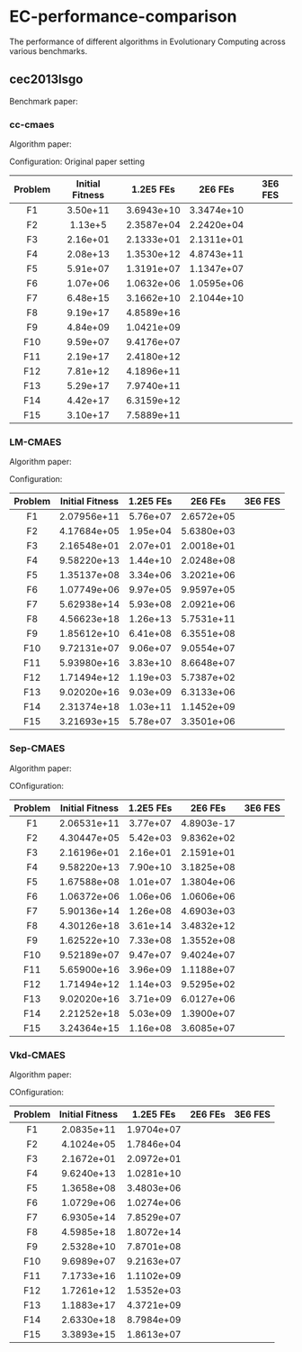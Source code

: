 # EC-performance-comparison
The performance of different algorithms in Evolutionary Computing across various benchmarks.

## cec2013lsgo
Benchmark paper:

### cc-cmaes
Algorithm paper:

Configuration: Original paper setting

|Problem|Initial Fitness|1.2E5 FEs|2E6 FEs|3E6 FES|
|:-:|:-:|:-:|:-:|:-:|
|F1|3.50e+11|3.6943e+10|3.3474e+10|  |
|F2|1.13e+5|2.3587e+04|2.2420e+04|  |
|F3|2.16e+01|2.1333e+01|2.1311e+01|  |
|F4|2.08e+13|1.3530e+12|4.8743e+11|  |
|F5|5.91e+07|1.3191e+07|1.1347e+07|   |
|F6|1.07e+06|1.0632e+06|1.0595e+06|   |
|F7|6.48e+15|3.1662e+10|2.1044e+10|    |
|F8|9.19e+17|4.8589e+16|   |     |
|F9|4.84e+09|1.0421e+09|   |     |
|F10|9.59e+07|9.4176e+07|   |    |
|F11|2.19e+17|2.4180e+12|   |   |
|F12|7.81e+12|4.1896e+11|    |    |
|F13|5.29e+17|7.9740e+11|   |    |
|F14|4.42e+17|6.3159e+12|   |     |
|F15|3.10e+17|7.5889e+11|    |     |

### LM-CMAES

Algorithm paper:

Configuration:

|Problem|Initial Fitness|1.2E5 FEs|2E6 FEs|3E6 FES|
|:-:|:-:|:-:|:-:|:-:|
|F1|2.07956e+11|5.76e+07|2.6572e+05|  |
|F2|4.17684e+05|1.95e+04|5.6380e+03|  |
|F3|2.16548e+01|2.07e+01|2.0018e+01|  |
|F4|9.58220e+13|1.44e+10|2.0248e+08|  |
|F5|1.35137e+08|3.34e+06|3.2021e+06|   |
|F6|1.07749e+06|9.97e+05|9.9597e+05|   |
|F7|5.62938e+14|5.93e+08|2.0921e+06|    |
|F8|4.56623e+18|1.26e+13|5.7531e+11|     |
|F9|1.85612e+10|6.41e+08|6.3551e+08|     |
|F10|9.72131e+07|9.06e+07|9.0554e+07|    |
|F11|5.93980e+16|3.83e+10|8.6648e+07|   |
|F12|1.71494e+12|1.19e+03|5.7387e+02|    |
|F13|9.02020e+16|9.03e+09|6.3133e+06|    |
|F14|2.31374e+18|1.03e+11|1.1452e+09|     |
|F15|3.21693e+15|5.78e+07|3.3501e+06|     |

### Sep-CMAES

Algorithm paper:

COnfiguration:

|Problem|Initial Fitness|1.2E5 FEs|2E6 FEs|3E6 FES|
|:-:|:-:|:-:|:-:|:-:|
|F1|2.06531e+11|3.77e+07|4.8903e-17|  |
|F2|4.30447e+05|5.42e+03|9.8362e+02|  |
|F3|2.16196e+01|2.16e+01|2.1591e+01|  |
|F4|9.58220e+13|7.90e+10|3.1825e+08|  |
|F5|1.67588e+08|1.01e+07|1.3804e+06|   |
|F6|1.06372e+06|1.06e+06|1.0606e+06|   |
|F7|5.90136e+14|1.26e+08|4.6903e+03|    |
|F8|4.30126e+18|3.61e+14|3.4832e+12|     |
|F9|1.62522e+10|7.33e+08|1.3552e+08|     |
|F10|9.52189e+07|9.47e+07|9.4024e+07|    |
|F11|5.65900e+16|3.96e+09|1.1188e+07|   |
|F12|1.71494e+12|1.14e+03|9.5295e+02|    |
|F13|9.02020e+16|3.71e+09|6.0127e+06|    |
|F14|2.21252e+18|5.03e+09|1.3900e+07|     |
|F15|3.24364e+15|1.16e+08|3.6085e+07|     |


### Vkd-CMAES

Algorithm paper:

COnfiguration:

|Problem|Initial Fitness|1.2E5 FEs|2E6 FEs|3E6 FES|
|:-:|:-:|:-:|:-:|:-:|
|F1|2.0835e+11|1.9704e+07| |  |
|F2|4.1024e+05|1.7846e+04|  |  |
|F3|2.1672e+01|2.0972e+01|  |  |
|F4|9.6240e+13|1.0281e+10|   |  |
|F5|1.3658e+08|3.4803e+06|   |   |
|F6|1.0729e+06|1.0274e+06|   |   |
|F7|6.9305e+14|7.8529e+07|   |    |
|F8|4.5985e+18|1.8072e+14|   |     |
|F9|2.5328e+10|7.8701e+08|   |     |
|F10|9.6989e+07|9.2163e+07|   |    |
|F11|7.1733e+16|1.1102e+09|   |   |
|F12|1.7261e+12|1.5352e+03|    |    |
|F13|1.1883e+17|4.3721e+09|   |    |
|F14|2.6330e+18|8.7984e+09|   |     |
|F15|3.3893e+15|1.8613e+07|    |     |




